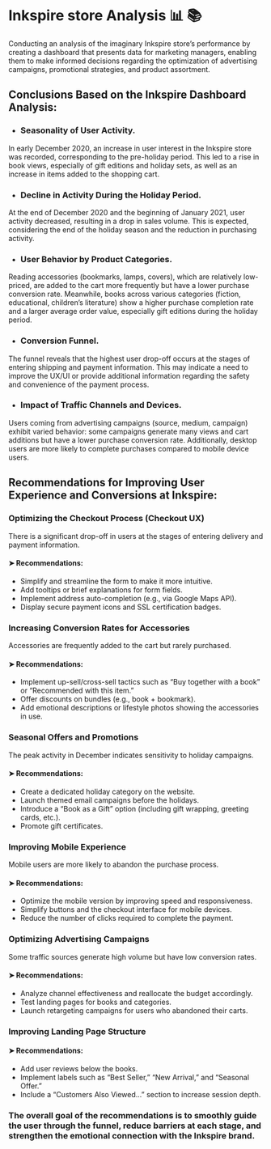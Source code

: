 # Inkspire store Analysis 📊 📚
Conducting an analysis of the imaginary Inkspire store’s performance by creating a dashboard that presents data for marketing managers, enabling them to make informed decisions regarding the optimization of advertising campaigns, promotional strategies, and product assortment.
## Conclusions Based on the Inkspire Dashboard Analysis:

* ### Seasonality of User Activity.
In early December 2020, an increase in user interest in the Inkspire store was recorded, corresponding to the pre-holiday period. This led to a rise in book views, especially of gift editions and holiday sets, as well as an increase in items added to the shopping cart.

* ### Decline in Activity During the Holiday Period.
At the end of December 2020 and the beginning of January 2021, user activity decreased, resulting in a drop in sales volume. This is expected, considering the end of the holiday season and the reduction in purchasing activity.

* ### User Behavior by Product Categories.
Reading accessories (bookmarks, lamps, covers), which are relatively low-priced, are added to the cart more frequently but have a lower purchase conversion rate. Meanwhile, books across various categories (fiction, educational, children’s literature) show a higher purchase completion rate and a larger average order value, especially gift editions during the holiday period.

* ### Conversion Funnel.
The funnel reveals that the highest user drop-off occurs at the stages of entering shipping and payment information. This may indicate a need to improve the UX/UI or provide additional information regarding the safety and convenience of the payment process.

* ### Impact of Traffic Channels and Devices.
Users coming from advertising campaigns (source, medium, campaign) exhibit varied behavior: some campaigns generate many views and cart additions but have a lower purchase conversion rate. Additionally, desktop users are more likely to complete purchases compared to mobile device users.

## Recommendations for Improving User Experience and Conversions at Inkspire:

### Optimizing the Checkout Process (Checkout UX)
There is a significant drop-off in users at the stages of entering delivery and payment  information.
#### ➤ Recommendations:
* Simplify and streamline the form to make it more intuitive.
* Add tooltips or brief explanations for form fields.
* Implement address auto-completion (e.g., via Google Maps API).
* Display secure payment icons and SSL certification badges.

### Increasing Conversion Rates for Accessories
Accessories are frequently added to the cart but rarely purchased.
#### ➤ Recommendations:
* Implement up-sell/cross-sell tactics such as “Buy together with a book” or “Recommended with this item.”
* Offer discounts on bundles (e.g., book + bookmark).
* Add emotional descriptions or lifestyle photos showing the accessories in use.

### Seasonal Offers and Promotions
The peak activity in December indicates sensitivity to holiday campaigns.
#### ➤ Recommendations:
* Create a dedicated holiday category on the website.
* Launch themed email campaigns before the holidays.
* Introduce a “Book as a Gift” option (including gift wrapping, greeting cards, etc.).
* Promote gift certificates.

### Improving Mobile Experience
Mobile users are more likely to abandon the purchase process.
#### ➤ Recommendations:
* Optimize the mobile version by improving speed and responsiveness.
* Simplify buttons and the checkout interface for mobile devices.
* Reduce the number of clicks required to complete the payment.

### Optimizing Advertising Campaigns
Some traffic sources generate high volume but have low conversion rates.
#### ➤ Recommendations:
* Analyze channel effectiveness and reallocate the budget accordingly.
* Test landing pages for books and categories.
* Launch retargeting campaigns for users who abandoned their carts.

### Improving Landing Page Structure
#### ➤ Recommendations:
* Add user reviews below the books.
* Implement labels such as “Best Seller,” “New Arrival,” and “Seasonal Offer.”
* Include a “Customers Also Viewed...” section to increase session depth.

### The overall goal of the recommendations is to smoothly guide the user through the funnel, reduce barriers at each stage, and strengthen the emotional connection with the Inkspire brand.
